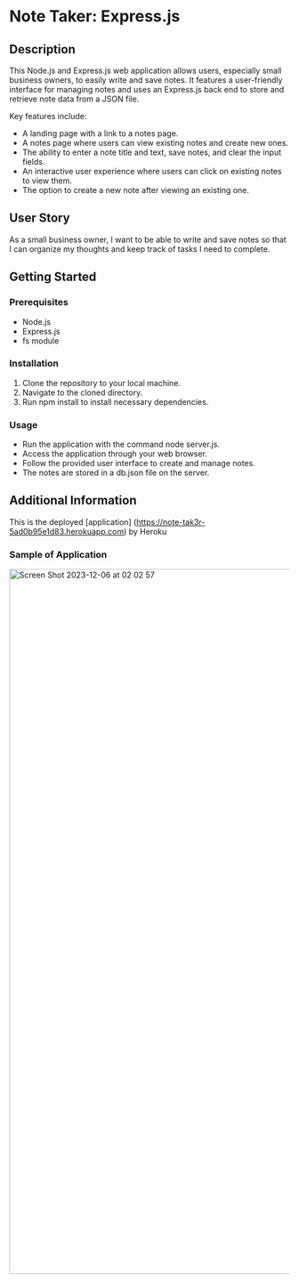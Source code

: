 # Note Taker: Express.js

## Description 

This Node.js and Express.js web application allows users, especially small business owners, to easily write and save notes. It features a user-friendly interface for managing notes and uses an Express.js back end to store and retrieve note data from a JSON file.

Key features include:

- A landing page with a link to a notes page.
- A notes page where users can view existing notes and create new ones.
- The ability to enter a note title and text, save notes, and clear the input fields.
- An interactive user experience where users can click on existing notes to view them.
- The option to create a new note after viewing an existing one.
  
## User Story 
As a small business owner, I want to be able to write and save notes so that I can organize my thoughts and keep track of tasks I need to complete.

## Getting Started 

### Prerequisites
- Node.js
- Express.js
- fs module

### Installation
1. Clone the repository to your local machine.
2. Navigate to the cloned directory.
3. Run npm install to install necessary dependencies.

### Usage
- Run the application with the command node server.js.
- Access the application through your web browser.
- Follow the provided user interface to create and manage notes.
- The notes are stored in a db.json file on the server.


## Additional Information 
This is the deployed [application] (https://note-tak3r-5ad0b95e1d83.herokuapp.com) by Heroku 


### Sample of Application
<img width="1268" alt="Screen Shot 2023-12-06 at 02 02 57" src="https://github.com/ajabadi/Note-Taker/assets/145517793/2217d73b-09ff-4bbe-9357-6a292cdd2e2e">

